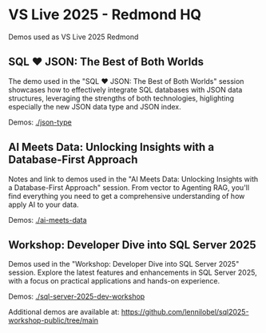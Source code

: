 # VS Live 2025 - Redmond HQ

Demos used as VS Live 2025 Redmond

## SQL ❤️ JSON: The Best of Both Worlds

The demo used in the "SQL ❤️ JSON: The Best of Both Worlds" session showcases how to effectively integrate SQL databases with JSON data structures, leveraging the strengths of both technologies, higlighting especially the new JSON data type and JSON index.

Demos: [./json-type](./json-type)

## AI Meets Data: Unlocking Insights with a Database-First Approach

Notes and link to demos used in the "AI Meets Data: Unlocking Insights with a Database-First Approach" session. From vector to Agenting RAG, you'll find everything you need to get a comprehensive understanding of how apply AI to your data.

Demos: [./ai-meets-data](./ai-meets-data)

## Workshop: Developer Dive into SQL Server 2025

Demos used in the "Workshop: Developer Dive into SQL Server 2025" session. Explore the latest features and enhancements in SQL Server 2025, with a focus on practical applications and hands-on experience.

Demos: [./sql-server-2025-dev-workshop](./sql-server-2025-dev-workshop)

Additional demos are available at: https://github.com/lennilobel/sql2025-workshop-public/tree/main